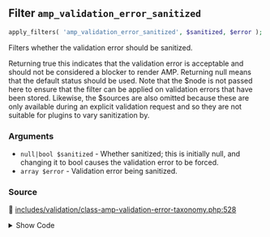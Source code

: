 ## Filter `amp_validation_error_sanitized`

```php
apply_filters( 'amp_validation_error_sanitized', $sanitized, $error );
```

Filters whether the validation error should be sanitized.

Returning true this indicates that the validation error is acceptable and should not be considered a blocker to render AMP. Returning null means that the default status should be used.
 Note that the $node is not passed here to ensure that the filter can be applied on validation errors that have been stored. Likewise, the $sources are also omitted because these are only available during an explicit validation request and so they are not suitable for plugins to vary sanitization by.

### Arguments

* `null|bool $sanitized` - Whether sanitized; this is initially null, and changing it to bool causes the validation error to be forced.
* `array $error` - Validation error being sanitized.

### Source

:link: [includes/validation/class-amp-validation-error-taxonomy.php:528](/includes/validation/class-amp-validation-error-taxonomy.php#L528)

<details>
<summary>Show Code</summary>

```php
$sanitized = apply_filters( 'amp_validation_error_sanitized', null, $error );
```

</details>

